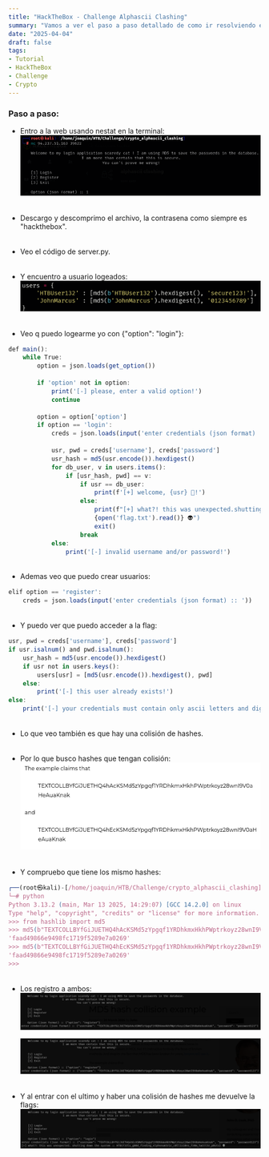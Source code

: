 ```yaml
---
title: "HackTheBox - Challenge Alphascii Clashing"
summary: "Vamos a ver el paso a paso detallado de como ir resolviendo el challenge:"
date: "2025-04-04"
draft: false
tags:
- Tutorial
- HackTheBox
- Challenge
- Crypto
---
```


### Paso a paso:


- Entro a la web usando nestat en la terminal:
    ![Test Relative Image](./imagen.png)

<div style="height: 5px;"></div>

- Descargo y descomprimo el archivo, la contrasena como siempre es "hackthebox".

<div style="height: 5px;"></div>

- Veo el código de server.py.

<div style="height: 5px;"></div>

- Y encuentro a usuario logeados:
    ![Test Relative Image](./imagen2.png)
    
<div style="height: 5px;"></div>

- Veo q puedo logearme yo con {"option": "login"}:
```js
def main():
    while True:
        option = json.loads(get_option())

        if 'option' not in option:
            print('[-] please, enter a valid option!')
            continue

        option = option['option']
        if option == 'login':
            creds = json.loads(input('enter credentials (json format) :: '))

            usr, pwd = creds['username'], creds['password']
            usr_hash = md5(usr.encode()).hexdigest()
            for db_user, v in users.items():
                if [usr_hash, pwd] == v:
                    if usr == db_user:
                        print(f'[+] welcome, {usr} 🤖!')
                    else:
                        print(f"[+] what?! this was unexpected.shutting down the system::
                        {open('flag.txt').read()} 👽")
                        exit()
                    break
            else:
                print('[-] invalid username and/or password!')
```

<div style="height: 5px;"></div>

- Ademas veo que puedo crear usuarios:
```js
elif option == 'register':
    creds = json.loads(input('enter credentials (json format) :: '))
```

<div style="height: 5px;"></div>

- Y puedo ver que puedo acceder a la flag:
```js
usr, pwd = creds['username'], creds['password']
if usr.isalnum() and pwd.isalnum():
    usr_hash = md5(usr.encode()).hexdigest()
    if usr not in users.keys():
        users[usr] = [md5(usr.encode()).hexdigest(), pwd]
    else:
        print('[-] this user already exists!')
else:
    print('[-] your credentials must contain only ascii letters and digits.')
```

<div style="height: 5px;"></div>

- Lo que veo también es que hay una colisión de hashes.

<div style="height: 5px;"></div>

- Por lo que busco hashes que tengan colisión:
    ![Test Relative Image](./imagen6.png)

<div style="height: 5px;"></div>

- Y compruebo que tiene los mismo hashes:
```js
┌──(root㉿kali)-[/home/joaquin/HTB/Challenge/crypto_alphascii_clashing]
└─# python
Python 3.13.2 (main, Mar 13 2025, 14:29:07) [GCC 14.2.0] on linux
Type "help", "copyright", "credits" or "license" for more information.
>>> from hashlib import md5
>>> md5(b"TEXTCOLLBYfGiJUETHQ4hAcKSMd5zYpgqf1YRDhkmxHkhPWptrkoyz28wnI9V0aHeAuaKnak") . hexdigest()
'faad49866e9498fc1719f5289e7a0269'
>>> md5(b"TEXTCOLLBYfGiJUETHQ4hEcKSMd5zYpgqf1YRDhkmxHkhPWptrkoyz28wnI9V0aHeAuaKnak") . hexdigest()
'faad49866e9498fc1719f5289e7a0269'
>>> 
```


<div style="height: 5px;"></div>

- Los registro a ambos:
    ![Test Relative Image](./imagen8.png)

    ![Test Relative Image](./imagen9.png)

<div style="height: 5px;"></div>

- Y al entrar con el ultimo y haber una colisión de hashes me devuelve la flags:
    ![Test Relative Image](./imagen10.png)